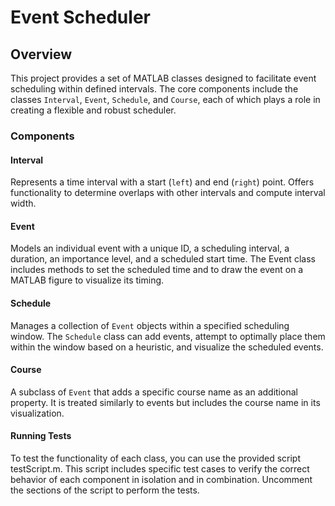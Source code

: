 # Event Scheduler

## Overview
This project provides a set of MATLAB classes designed to facilitate event scheduling within defined intervals. The core components include the classes `Interval`, `Event`, `Schedule`, and `Course`, each of which plays a role in creating a flexible and robust scheduler.

### Components

#### Interval
Represents a time interval with a start (`left`) and end (`right`) point. Offers functionality to determine overlaps with other intervals and compute interval width.

#### Event
Models an individual event with a unique ID, a scheduling interval, a duration, an importance level, and a scheduled start time. The Event class includes methods to set the scheduled time and to draw the event on a MATLAB figure to visualize its timing.

#### Schedule
Manages a collection of `Event` objects within a specified scheduling window. The `Schedule` class can add events, attempt to optimally place them within the window based on a heuristic, and visualize the scheduled events.

#### Course
A subclass of `Event` that adds a specific course name as an additional property. It is treated similarly to events but includes the course name in its visualization.

#### Running Tests
To test the functionality of each class, you can use the provided script testScript.m. This script includes specific test cases to verify the correct behavior of each component in isolation and in combination. Uncomment the sections of the script to perform the tests.
